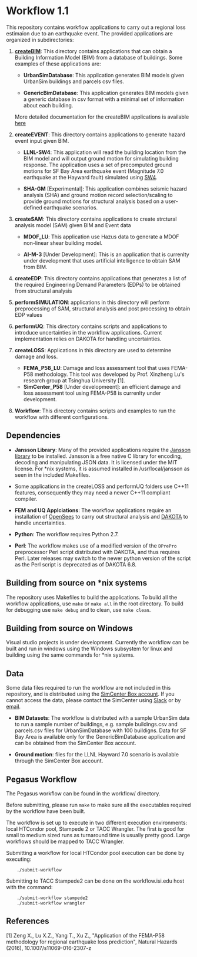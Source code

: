 # Workflow 1.1

This repository contains workflow applications to carry out a regional loss estimaion due to an earthquake event. The provided applications are organized in subdirectories:

1. **[createBIM](./createBIM/Readme.md)**: This directory contains applications that can obtain a Building Information Model (BIM) from a database of buildings. Some examples of these applications are:

   * **UrbanSimDatabase**: This application generates BIM models given UrbanSim buildings and parcels csv files.

   * **GenericBimDatabase**: This application generates BIM models given a generic database in csv format with a minimal set of information about each building.
   
   More detailed documentation for the createBIM applications is available [here](./createBIM/Readme.md)

2. **createEVENT**: This directory contains applications to generate hazard event input given BIM.

   * **LLNL-SW4**: This application will read the building location from the BIM model and will output ground motion for simulating building response. The application uses a set of precomputed ground motions for SF Bay Area earthquake event (Magnitude 7.0 earthquake at the Hayward fault) simulated using [SW4](https://geodynamics.org/cig/software/sw4/).

   * **SHA-GM** [Experimental]: This application combines seismic hazard analysis (SHA) and ground motion record selection/scaling to provide ground motions for structural analysis based on a user-defined earthquake scenarios.

3. **createSAM**:  This directory contains applications to create strctural analysis model (SAM) given BIM and Event data

   * **MDOF_LU**:  This application use Hazus data to generate a MDOF non-linear shear building model. 

   * **AI-M-3** [Under Development]: This is an application that is currenlty under development that uses artificial intelligence to obtain SAM from BIM.

4. **createEDP**: This directory contains applications that generates a list of the required Engineering Demand Parameters (EDPs) to be obtained from structural analysis

5. **performSIMULATION**: applications in this directory will perform preprocessing of SAM, structural analysis and post processing to obtain EDP values

6. **performUQ**: This directory contains scripts and applications to introduce uncertainties in the workflow applications. Current implementation relies on DAKOTA for handling uncertainties.

7. **createLOSS**:  Applications in this directory are used to determine damage and loss.
   * **FEMA_P58_LU**: Damage and loss assessment tool that uses FEMA-P58 methodology. This tool was developed by Prof. Xinzheng Lu's research group at Tsinghua University [1].
   * **SimCenter_P58** [Under developmeent]: an efficient damage and loss assessment tool using FEMA-P58 is currenlty under development.

8. **Workflow**: This directory contains scripts and examples to run the workflow with different configurations.

## Dependencies

* **Jansson Library**: Many of the provided applications require the [Jansson library](http://www.digip.org/jansson/) to be installed. Jansson is a free native C library for encoding, decoding and manipulating JSON data. It is licensed under the MIT license. For *nix systems, it is assumed installed in /usr/local/jansson as seen in the included Makefiles.

* Some applications in the createLOSS and performUQ folders use C++11 features, consequently they may need a newer C++11 compliant compiler.

* **FEM and UQ Applciations**: The workflow applications require an installation of [OpenSees](http://opensees.berkeley.edu/) to carry out structural analysis and [DAKOTA](https://dakota.sandia.gov/) to handle uncertainties.

* **Python**: The workflow requires Python 2.7.

* **Perl**: The workflow makes use of a modified version of the `DPrePro` preprocessor Perl script distributed with DAKOTA, and thus requires Perl. Later releases may switch to the newer python version of the script as the Perl script is deprecated as of DAKOTA 6.8.

## Building from source on *nix systems
The repository uses Makefiles to build the applications.
To build all the workflow applications, use ```make``` or ```make all``` in the root directory. To build for debugging use ```make debug```  and to clean, use ```make clean```.

## Building from source on Windows
Visual studio projects is under development. Currently the workflow can be built and run in windows using the Windows subsystem for linux and building using the same commands for *nix systems.

## Data

Some data files required to run the workflow are not included in this repository, and is distributed using the [SimCenter Box account](https://berkeley.box.com/s/7es601ve766fprph88n67khfip7fqupd). If you cannot access the data, please contact the SimCenter using [Slack](https://designsafe-ci.slack.com/messages/C92HT3GG4) or by [email](nheri-simcenter@berkeley.edu).

* **BIM Datasets**: The workflow is distributed with a sample UrbanSim data to run a sample number of buildings, e.g. sample buildings.csv and parcels.csv files for UrbanSimDatabase with 100 buildigns. Data for SF Bay Area is available only for the GenericBimDatabase application and can be obtained from the SimCenter Box account.

* **Ground motion**: files for the LLNL Hayward 7.0 scenario is available through the SimCenter Box account.



## Pegasus Workflow

The Pegasus workflow can be found in the workflow/ directory. 

Before submitting, please run `make` to make sure all the executables
required by the workflow have been built.

The workflow is set up to execute in two different execution
environments: local HTCondor pool, Stampede 2 or TACC Wrangler. The first
is good for small to medium sized runs as turnaround time is usually
pretty good. Large workflows should be mapped to TACC Wrangler.

Submitting a workflow for local HTCondor pool execution can be done
by executing:

```shell
    ./submit-workflow
```

Submitting to TACC Stampede2 can be done on the workflow.isi.edu host with the command:

```shell
    ./submit-workflow stampede2
    ./submit-workflow wrangler
```

## References
[1] Zeng X., Lu X.Z., Yang T., Xu Z., "Application of the FEMA-P58 methodology for regional earthquake loss prediction", Natural Hazards (2016), 10.1007/s11069-016-2307-z